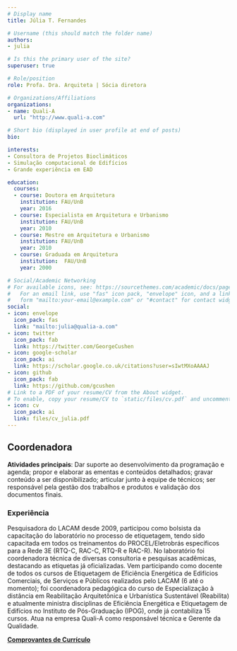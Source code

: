 ```yaml
---
# Display name
title: Júlia T. Fernandes

# Username (this should match the folder name)
authors:
- julia

# Is this the primary user of the site?
superuser: true

# Role/position
role: Profa. Dra. Arquiteta | Sócia diretora

# Organizations/Affiliations
organizations:
- name: Quali-A
  url: "http://www.quali-a.com"

# Short bio (displayed in user profile at end of posts)
bio: 

interests:
- Consultora de Projetos Bioclimáticos
- Simulação computacional de Edifícios
- Grande experiência em EAD

education:
  courses:
  - course: Doutora em Arquitetura
    institution: FAU/UnB
    year: 2016
  - course: Especialista em Arquitetura e Urbanismo
    institution: FAU/UnB
    year: 2010
  - course: Mestre em Arquitetura e Urbanismo
    institution: FAU/UnB
    year: 2010
  - course: Graduada em Arquitetura
    institution:  FAU/UnB 
    year: 2000

# Social/Academic Networking
# For available icons, see: https://sourcethemes.com/academic/docs/page-builder/#icons
#   For an email link, use "fas" icon pack, "envelope" icon, and a link in the
#   form "mailto:your-email@example.com" or "#contact" for contact widget.
social:
- icon: envelope
  icon_pack: fas
  link: "mailto:julia@qualia-a.com"
- icon: twitter
  icon_pack: fab
  link: https://twitter.com/GeorgeCushen
- icon: google-scholar
  icon_pack: ai
  link: https://scholar.google.co.uk/citations?user=sIwtMXoAAAAJ
- icon: github
  icon_pack: fab
  link: https://github.com/gcushen
# Link to a PDF of your resume/CV from the About widget.
# To enable, copy your resume/CV to `static/files/cv.pdf` and uncomment the lines below.
- icon: cv
  icon_pack: ai
  link: files/cv_julia.pdf
---
```


## Coordenadora

**Atividades principais**: Dar suporte ao desenvolvimento da programação e agenda; propor e elaborar as ementas e conteúdos detalhados; gravar conteúdo a ser disponibilizado; articular junto à equipe de técnicos; ser responsável pela gestão dos trabalhos e produtos e validação dos documentos finais.

### Experiência

Pesquisadora do LACAM desde 2009, participou como bolsista da capacitação do laboratório no processo de etiquetagem, tendo sido capacitada em todos os treinamentos do PROCEL/Eletrobrás específicos para a Rede 3E (RTQ-C, RAC-C, RTQ-R e RAC-R). No laboratório foi coordenadora técnica de diversas consultoria e pesquisas acadêmicas, destacando as etiquetas já oficializadas. Vem participando como docente de todos os cursos de Etiquetagem de Eficiência Energética de Edifícios Comerciais, de Serviços e Públicos realizados pelo LACAM (6 até o momento); foi coordenadora pedagógica do curso de Especialização à distância em Reabilitação Arquitetônica e Urbanística Sustentável (Reabilita) e atualmente ministra disciplinas de Eficiência Energética e Etiquetagem de Edifícios no Instituto de Pós-Graduação (IPOG), onde já contabiliza 15 cursos. Atua na empresa Quali-A como responsável técnica e Gerente da Qualidade.

**[Comprovantes de Currículo]()**
